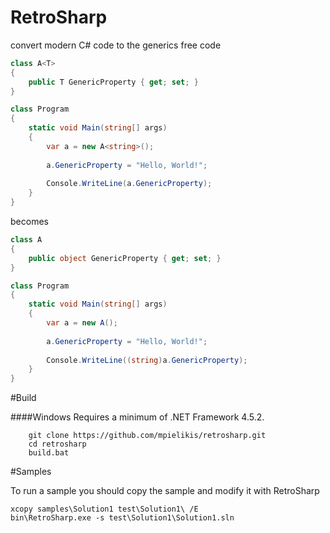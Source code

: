 # RetroSharp
convert modern C# code to the generics free code

```cs
class A<T>
{
    public T GenericProperty { get; set; }
}

class Program
{
    static void Main(string[] args) 
    { 
        var a = new A<string>();
    
        a.GenericProperty = "Hello, World!";
    
        Console.WriteLine(a.GenericProperty);
    }
}
```
becomes
```cs
class A
{
    public object GenericProperty { get; set; }
}

class Program
{
    static void Main(string[] args) 
    { 
        var a = new A();
    
        a.GenericProperty = "Hello, World!";
    
        Console.WriteLine((string)a.GenericProperty);
    }
}
```

#Build

####Windows
Requires a minimum of .NET Framework 4.5.2.
```
    git clone https://github.com/mpielikis/retrosharp.git
    cd retrosharp
    build.bat
```

#Samples

To run a sample you should copy the sample and modify it with RetroSharp

```
xcopy samples\Solution1 test\Solution1\ /E
bin\RetroSharp.exe -s test\Solution1\Solution1.sln
```

